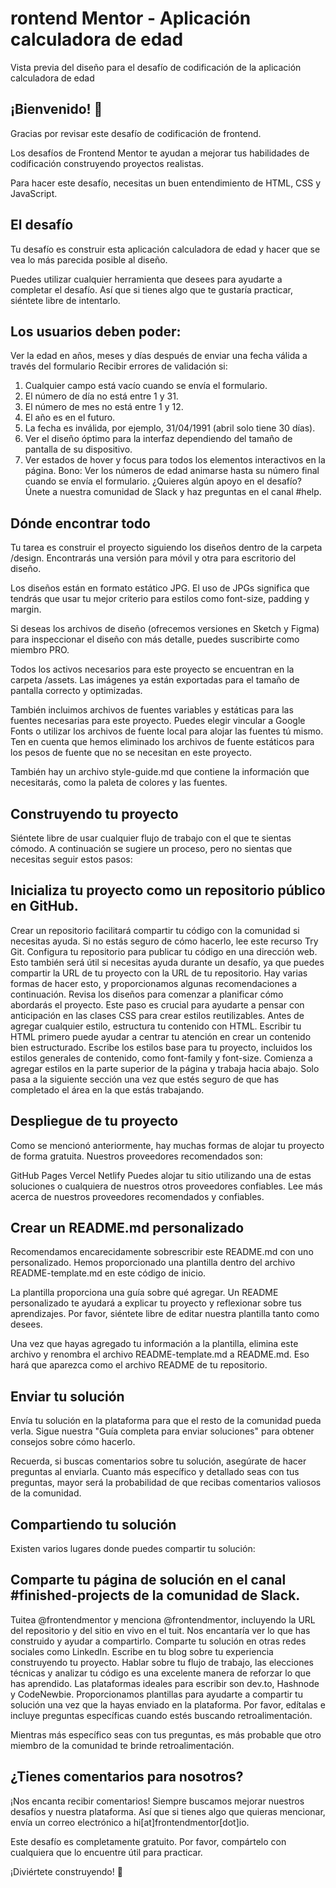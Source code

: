 # rontend Mentor - Aplicación calculadora de edad

Vista previa del diseño para el desafío de codificación de la aplicación calculadora de edad

## ¡Bienvenido! 👋
Gracias por revisar este desafío de codificación de frontend.

Los desafíos de Frontend Mentor te ayudan a mejorar tus habilidades de codificación construyendo proyectos realistas.

Para hacer este desafío, necesitas un buen entendimiento de HTML, CSS y JavaScript.

## El desafío
Tu desafío es construir esta aplicación calculadora de edad y hacer que se vea lo más parecida posible al diseño.

Puedes utilizar cualquier herramienta que desees para ayudarte a completar el desafío. Así que si tienes algo que te gustaría practicar, siéntete libre de intentarlo.

## Los usuarios deben poder:

Ver la edad en años, meses y días después de enviar una fecha válida a través del formulario
Recibir errores de validación si:
1. Cualquier campo está vacío cuando se envía el formulario.
2. El número de día no está entre 1 y 31.
3. El número de mes no está entre 1 y 12.
4. El año es en el futuro.
5. La fecha es inválida, por ejemplo, 31/04/1991 (abril solo tiene 30 días).
6. Ver el diseño óptimo para la interfaz dependiendo del tamaño de pantalla de su dispositivo.
7. Ver estados de hover y focus para todos los elementos interactivos en la página.
Bono: Ver los números de edad animarse hasta su número final cuando se envía el formulario.
¿Quieres algún apoyo en el desafío? Únete a nuestra comunidad de Slack y haz preguntas en el canal #help.

## Dónde encontrar todo
Tu tarea es construir el proyecto siguiendo los diseños dentro de la carpeta /design. Encontrarás una versión para móvil y otra para escritorio del diseño.

Los diseños están en formato estático JPG. El uso de JPGs significa que tendrás que usar tu mejor criterio para estilos como font-size, padding y margin.

Si deseas los archivos de diseño (ofrecemos versiones en Sketch y Figma) para inspeccionar el diseño con más detalle, puedes suscribirte como miembro PRO.

Todos los activos necesarios para este proyecto se encuentran en la carpeta /assets. Las imágenes ya están exportadas para el tamaño de pantalla correcto y optimizadas.

También incluimos archivos de fuentes variables y estáticas para las fuentes necesarias para este proyecto. Puedes elegir vincular a Google Fonts o utilizar los archivos de fuente local para alojar las fuentes tú mismo. Ten en cuenta que hemos eliminado los archivos de fuente estáticos para los pesos de fuente que no se necesitan en este proyecto.

También hay un archivo style-guide.md que contiene la información que necesitarás, como la paleta de colores y las fuentes.

## Construyendo tu proyecto
Siéntete libre de usar cualquier flujo de trabajo con el que te sientas cómodo. A continuación se sugiere un proceso, pero no sientas que necesitas seguir estos pasos:

## Inicializa tu proyecto como un repositorio público en GitHub. 

Crear un repositorio facilitará compartir tu código con la comunidad si necesitas ayuda. Si no estás seguro de cómo hacerlo, lee este recurso Try Git.
Configura tu repositorio para publicar tu código en una dirección web. Esto también será útil si necesitas ayuda durante un desafío, ya que puedes compartir la URL de tu proyecto con la URL de tu repositorio. Hay varias formas de hacer esto, y proporcionamos algunas recomendaciones a continuación.
Revisa los diseños para comenzar a planificar cómo abordarás el proyecto. Este paso es crucial para ayudarte a pensar con anticipación en las clases CSS para crear estilos reutilizables.
Antes de agregar cualquier estilo, estructura tu contenido con HTML. Escribir tu HTML primero puede ayudar a centrar tu atención en crear un contenido bien estructurado.
Escribe los estilos base para tu proyecto, incluidos los estilos generales de contenido, como font-family y font-size.
Comienza a agregar estilos en la parte superior de la página y trabaja hacia abajo. Solo pasa a la siguiente sección una vez que estés seguro de que has completado el área en la que estás trabajando.

## Despliegue de tu proyecto
Como se mencionó anteriormente, hay muchas formas de alojar tu proyecto de forma gratuita. Nuestros proveedores recomendados son:

GitHub Pages
Vercel
Netlify
Puedes alojar tu sitio utilizando una de estas soluciones o cualquiera de nuestros otros proveedores confiables. Lee más acerca de nuestros proveedores recomendados y confiables.

## Crear un README.md personalizado
Recomendamos encarecidamente sobrescribir este README.md con uno personalizado. Hemos proporcionado una plantilla dentro del archivo README-template.md en este código de inicio.

La plantilla proporciona una guía sobre qué agregar. Un README personalizado te ayudará a explicar tu proyecto y reflexionar sobre tus aprendizajes. Por favor, siéntete libre de editar nuestra plantilla tanto como desees.

Una vez que hayas agregado tu información a la plantilla, elimina este archivo y renombra el archivo README-template.md a README.md. Eso hará que aparezca como el archivo README de tu repositorio.

## Enviar tu solución
Envía tu solución en la plataforma para que el resto de la comunidad pueda verla. Sigue nuestra "Guía completa para enviar soluciones" para obtener consejos sobre cómo hacerlo.

Recuerda, si buscas comentarios sobre tu solución, asegúrate de hacer preguntas al enviarla. Cuanto más específico y detallado seas con tus preguntas, mayor será la probabilidad de que recibas comentarios valiosos de la comunidad.

## Compartiendo tu solución
Existen varios lugares donde puedes compartir tu solución:

## Comparte tu página de solución en el canal #finished-projects de la comunidad de Slack.
Tuitea @frontendmentor y menciona @frontendmentor, incluyendo la URL del repositorio y del sitio en vivo en el tuit. Nos encantaría ver lo que has construido y ayudar a compartirlo.
Comparte tu solución en otras redes sociales como LinkedIn.
Escribe en tu blog sobre tu experiencia construyendo tu proyecto. Hablar sobre tu flujo de trabajo, las elecciones técnicas y analizar tu código es una excelente manera de reforzar lo que has aprendido. Las plataformas ideales para escribir son dev.to, Hashnode y CodeNewbie.
Proporcionamos plantillas para ayudarte a compartir tu solución una vez que la hayas enviado en la plataforma. Por favor, edítalas e incluye preguntas específicas cuando estés buscando retroalimentación.

Mientras más específico seas con tus preguntas, es más probable que otro miembro de la comunidad te brinde retroalimentación.

## ¿Tienes comentarios para nosotros?
¡Nos encanta recibir comentarios! Siempre buscamos mejorar nuestros desafíos y nuestra plataforma. Así que si tienes algo que quieras mencionar, envía un correo electrónico a hi[at]frontendmentor[dot]io.

Este desafío es completamente gratuito. Por favor, compártelo con cualquiera que lo encuentre útil para practicar.

¡Diviértete construyendo! 🚀